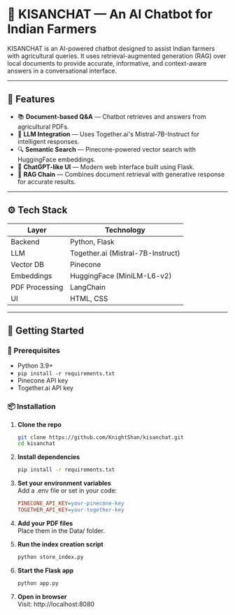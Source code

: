 # 🌾 KISANCHAT — An AI Chatbot for Indian Farmers

KISANCHAT is an AI-powered chatbot designed to assist Indian farmers with agricultural queries. It uses retrieval-augmented generation (RAG) over local documents to provide accurate, informative, and context-aware answers in a conversational interface.

---

## 🧠 Features

- 📚 **Document-based Q&A** — Chatbot retrieves and answers from agricultural PDFs.
- 🤖 **LLM Integration** — Uses Together.ai's Mistral-7B-Instruct for intelligent responses.
- 🔍 **Semantic Search** — Pinecone-powered vector search with HuggingFace embeddings.
- 🧾 **ChatGPT-like UI** — Modern web interface built using Flask.
- 🧠 **RAG Chain** — Combines document retrieval with generative response for accurate results.

---

## ⚙️ Tech Stack

| Layer            | Technology                        |
|------------------|------------------------------------|
| Backend          | Python, Flask                      |
| LLM              | Together.ai (Mistral-7B-Instruct)  |
| Vector DB        | Pinecone                           |
| Embeddings       | HuggingFace (MiniLM-L6-v2)         |
| PDF Processing   | LangChain                          |
| UI               | HTML, CSS                          |

---

## 🏁 Getting Started

### 🔧 Prerequisites

- Python 3.9+
- `pip install -r requirements.txt`
- Pinecone API key
- Together.ai API key

### 📦 Installation

1. **Clone the repo**
   ```bash
   git clone https://github.com/KnightShan/kisanchat.git
   cd kisanchat

2. **Install dependencies**
   ```bash
   pip install -r requirements.txt

3. **Set your environment variables**  
   Add a .env file or set in your code:
   ```ini
   PINECONE_API_KEY=your-pinecone-key
   TOGETHER_API_KEY=your-together-key

4. **Add your PDF files**  
   Place them in the Data/ folder.

5. **Run the index creation script**
   ```bash
   python store_index.py

6. **Start the Flask app**
   ```bash
   python app.py

7. **Open in browser**  
   Visit: http://localhost:8080

